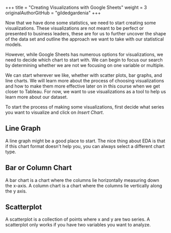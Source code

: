 +++
title = "Creating Visualizations with Google Sheets"
weight = 3
originalAuthorGitHub = "gildedgardenia"
+++

Now that we have done some statistics, we need to start creating some visualizations. These visualizations are not meant to be perfect or presented to business leaders, these are for us to further uncover the shape of the data set and outline the approach we want to take with our statistical models.

However, while Google Sheets has numerous options for visualizations, we need to decide which chart to start with. We can begin to focus our search by determining whether we are not we focusing on one variable or multiple. 

We can start wherever we like, whether with scatter plots, bar graphs, and line charts. We will learn more about the process of choosing visualizations and how to make them more effective later on in this course when we get closer to Tableau. For now, we want to use visualizations as a tool to help us learn more about our dataset.

To start the process of making some visualizations, first decide what series you want to visualize and click on *Insert Chart*.

## Line Graph

A line graph might be a good place to start. The nice thing about EDA is that if this chart format doesn't help you, you can always select a different chart type.

## Bar or Column Chart

A bar chart is a chart where the columns lie horizontally measuring down the x-axis. A column chart is a chart where the columns lie vertically along the y axis.

## Scatterplot

A scatterplot is a collection of points where x and y are two series. A scatterplot only works if you have two variables you want to analyze.





